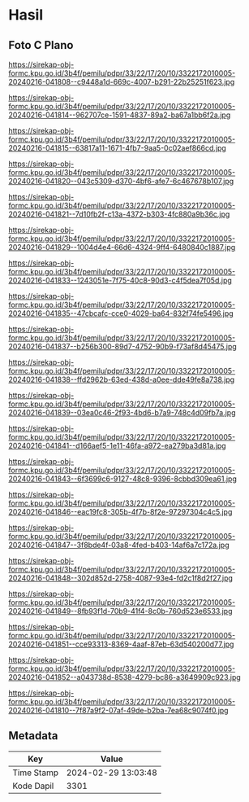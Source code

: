 # Hasil

## Foto C Plano

https://sirekap-obj-formc.kpu.go.id/3b4f/pemilu/pdpr/33/22/17/20/10/3322172010005-20240216-041808--c9448a1d-669c-4007-b291-22b25251f623.jpg

https://sirekap-obj-formc.kpu.go.id/3b4f/pemilu/pdpr/33/22/17/20/10/3322172010005-20240216-041814--962707ce-1591-4837-89a2-ba67a1bb6f2a.jpg

https://sirekap-obj-formc.kpu.go.id/3b4f/pemilu/pdpr/33/22/17/20/10/3322172010005-20240216-041815--63817a11-1671-4fb7-9aa5-0c02aef866cd.jpg

https://sirekap-obj-formc.kpu.go.id/3b4f/pemilu/pdpr/33/22/17/20/10/3322172010005-20240216-041820--043c5309-d370-4bf6-afe7-6c467678b107.jpg

https://sirekap-obj-formc.kpu.go.id/3b4f/pemilu/pdpr/33/22/17/20/10/3322172010005-20240216-041821--7d10fb2f-c13a-4372-b303-4fc880a9b36c.jpg

https://sirekap-obj-formc.kpu.go.id/3b4f/pemilu/pdpr/33/22/17/20/10/3322172010005-20240216-041829--1004d4e4-66d6-4324-9ff4-6480840c1887.jpg

https://sirekap-obj-formc.kpu.go.id/3b4f/pemilu/pdpr/33/22/17/20/10/3322172010005-20240216-041833--1243051e-7f75-40c8-90d3-c4f5dea7f05d.jpg

https://sirekap-obj-formc.kpu.go.id/3b4f/pemilu/pdpr/33/22/17/20/10/3322172010005-20240216-041835--47cbcafc-cce0-4029-ba64-832f74fe5496.jpg

https://sirekap-obj-formc.kpu.go.id/3b4f/pemilu/pdpr/33/22/17/20/10/3322172010005-20240216-041837--b256b300-89d7-4752-90b9-f73af8d45475.jpg

https://sirekap-obj-formc.kpu.go.id/3b4f/pemilu/pdpr/33/22/17/20/10/3322172010005-20240216-041838--ffd2962b-63ed-438d-a0ee-dde49fe8a738.jpg

https://sirekap-obj-formc.kpu.go.id/3b4f/pemilu/pdpr/33/22/17/20/10/3322172010005-20240216-041839--03ea0c46-2f93-4bd6-b7a9-748c4d09fb7a.jpg

https://sirekap-obj-formc.kpu.go.id/3b4f/pemilu/pdpr/33/22/17/20/10/3322172010005-20240216-041841--d166aef5-1e11-46fa-a972-ea279ba3d81a.jpg

https://sirekap-obj-formc.kpu.go.id/3b4f/pemilu/pdpr/33/22/17/20/10/3322172010005-20240216-041843--6f3699c6-9127-48c8-9396-8cbbd309ea61.jpg

https://sirekap-obj-formc.kpu.go.id/3b4f/pemilu/pdpr/33/22/17/20/10/3322172010005-20240216-041846--eac19fc8-305b-4f7b-8f2e-97297304c4c5.jpg

https://sirekap-obj-formc.kpu.go.id/3b4f/pemilu/pdpr/33/22/17/20/10/3322172010005-20240216-041847--3f8bde4f-03a8-4fed-b403-14af6a7c172a.jpg

https://sirekap-obj-formc.kpu.go.id/3b4f/pemilu/pdpr/33/22/17/20/10/3322172010005-20240216-041848--302d852d-2758-4087-93e4-fd2c1f8d2f27.jpg

https://sirekap-obj-formc.kpu.go.id/3b4f/pemilu/pdpr/33/22/17/20/10/3322172010005-20240216-041849--8fb93f1d-70b9-41f4-8c0b-760d523e6533.jpg

https://sirekap-obj-formc.kpu.go.id/3b4f/pemilu/pdpr/33/22/17/20/10/3322172010005-20240216-041851--cce93313-8369-4aaf-87eb-63d540200d77.jpg

https://sirekap-obj-formc.kpu.go.id/3b4f/pemilu/pdpr/33/22/17/20/10/3322172010005-20240216-041852--a043738d-8538-4279-bc86-a3649909c923.jpg

https://sirekap-obj-formc.kpu.go.id/3b4f/pemilu/pdpr/33/22/17/20/10/3322172010005-20240216-041810--7f87a9f2-07af-49de-b2ba-7ea68c9074f0.jpg


## Metadata

| Key        | Value               |
| ---------- | ------------------- |
| Time Stamp | 2024-02-29 13:03:48 |
| Kode Dapil | 3301                |




